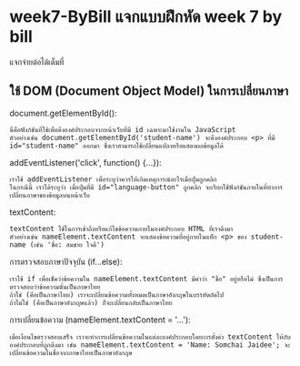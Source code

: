 # week7-ByBill แจกแบบฝึกหัด week 7 by bill
แจกจ่ายต่อได้เต็มที่
<h2>ใช้  DOM (Document Object Model) ในการเปลี่ยนภาษา</h2>

document.getElementById():

    นี่คือฟังก์ชันที่ใช้เพื่อดึงองค์ประกอบจากหน้าเว็บที่มี id เฉพาะมาใช้งานใน JavaScript
    ตัวอย่างเช่น document.getElementById('student-name') จะดึงองค์ประกอบ <p> ที่มี id="student-name" ออกมา ซึ่งเราสามารถใช้เปลี่ยนแปลงหรือแสดงผลข้อมูลได้

addEventListener('click', function() {...}):

    เราใช้ addEventListener เพื่อระบุว่าควรให้เกิดเหตุการณ์อะไรเมื่อปุ่มถูกคลิก
    ในกรณีนี้ เราได้ระบุว่า เมื่อปุ่มที่มี id="language-button" ถูกคลิก จะเรียกใช้ฟังก์ชันภายในที่ทำการเปลี่ยนภาษาของข้อมูลบนหน้าเว็บ

textContent:

    textContent ใช้ในการเข้าถึงหรือแก้ไขข้อความภายในองค์ประกอบ HTML ที่เราดึงมา
    ตัวอย่างเช่น nameElement.textContent จะแสดงข้อความที่อยู่ภายในแท็ก <p> ของ student-name (เช่น 'ชื่อ: สมชาย ใจดี')

การตรวจสอบภาษาปัจจุบัน (if...else):

    เราใช้ if เพื่อเช็คว่าข้อความใน nameElement.textContent มีคำว่า "ชื่อ" อยู่หรือไม่ ซึ่งเป็นการตรวจสอบว่าข้อความนั้นเป็นภาษาไทย
    ถ้าใช่ (คือเป็นภาษาไทย) เราจะเปลี่ยนข้อความทั้งหมดเป็นภาษาอังกฤษในบรรทัดถัดไป
    ถ้าไม่ใช่ (คือเป็นภาษาอังกฤษแล้ว) ก็จะเปลี่ยนกลับเป็นภาษาไทย

การเปลี่ยนข้อความ (nameElement.textContent = '...'):

    เมื่อเงื่อนไขตรวจสอบเสร็จ เราจะทำการเปลี่ยนข้อความในแต่ละองค์ประกอบโดยการตั้งค่า textContent ให้กับองค์ประกอบที่ถูกดึงมา เช่น nameElement.textContent = 'Name: Somchai Jaidee'; จะเปลี่ยนข้อความในชื่อจากภาษาไทยเป็นภาษาอังกฤษ
